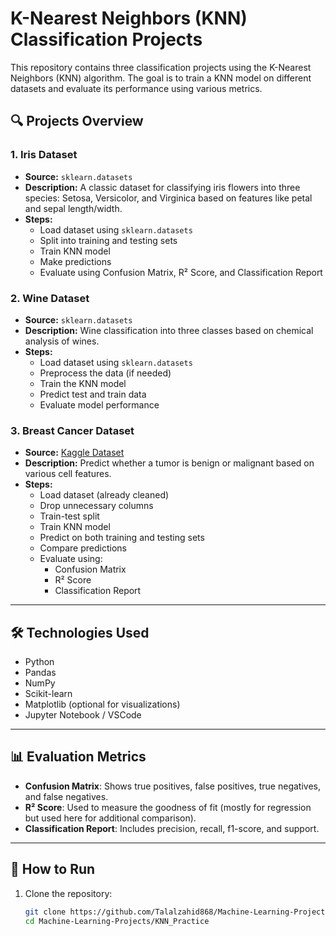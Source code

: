 # K-Nearest Neighbors (KNN) Classification Projects

This repository contains three classification projects using the K-Nearest Neighbors (KNN) algorithm. The goal is to train a KNN model on different datasets and evaluate its performance using various metrics.

## 🔍 Projects Overview

### 1. Iris Dataset
- **Source:** `sklearn.datasets`
- **Description:** A classic dataset for classifying iris flowers into three species: Setosa, Versicolor, and Virginica based on features like petal and sepal length/width.
- **Steps:**
  - Load dataset using `sklearn.datasets`
  - Split into training and testing sets
  - Train KNN model
  - Make predictions
  - Evaluate using Confusion Matrix, R² Score, and Classification Report

### 2. Wine Dataset
- **Source:** `sklearn.datasets`
- **Description:** Wine classification into three classes based on chemical analysis of wines.
- **Steps:**
  - Load dataset using `sklearn.datasets`
  - Preprocess the data (if needed)
  - Train the KNN model
  - Predict test and train data
  - Evaluate model performance

### 3. Breast Cancer Dataset
- **Source:** [Kaggle Dataset]([https://www.kaggle.com/](https://www.kaggle.com/datasets/gkalpolukcu/knn-algorithm-dataset/code))
- **Description:** Predict whether a tumor is benign or malignant based on various cell features.
- **Steps:**
  - Load dataset (already cleaned)
  - Drop unnecessary columns
  - Train-test split
  - Train KNN model
  - Predict on both training and testing sets
  - Compare predictions
  - Evaluate using:
    - Confusion Matrix
    - R² Score
    - Classification Report

---

## 🛠️ Technologies Used

- Python
- Pandas
- NumPy
- Scikit-learn
- Matplotlib (optional for visualizations)
- Jupyter Notebook / VSCode

---

## 📊 Evaluation Metrics

- **Confusion Matrix**: Shows true positives, false positives, true negatives, and false negatives.
- **R² Score**: Used to measure the goodness of fit (mostly for regression but used here for additional comparison).
- **Classification Report**: Includes precision, recall, f1-score, and support.

---

## 🧪 How to Run

1. Clone the repository:
   ```bash
   git clone https://github.com/Talalzahid868/Machine-Learning-Projects.git
   cd Machine-Learning-Projects/KNN_Practice

